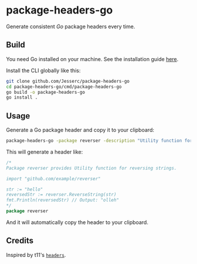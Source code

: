 # package-headers-go

Generate consistent _Go_ package headers every time.

## Build

You need Go installed on your machine. See the installation guide
[here](https://go.dev/doc/install).

Install the CLI globally like this:

```sh
git clone github.com/Jesserc/package-headers-go
cd package-headers-go/cmd/package-headers-go
go build -o package-headers-go
go install .
```

## Usage

Generate a Go package header and copy it to your clipboard:

```sh
package-headers-go -package reverser -description "Utility function for reversing strings." -example "import \"github.com/example/reverser\"\n\nstr := \"hello\"\nreversedStr := reverser.ReverseString(str)\nfmt.Println(reversedStr) // Output: \"olleh\""
```

This will generate a header like:

```go
/*
Package reverser provides Utility function for reversing strings.

import "github.com/example/reverser"

str := "hello"
reversedStr := reverser.ReverseString(str)
fmt.Println(reversedStr) // Output: "olleh"
*/
package reverser
```

And it will automatically copy the header to your clipboard.

## Credits

Inspired by t11's [`headers`](https://github.com/transmissions11/headers).
